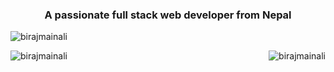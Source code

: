 <h3 align="center">A passionate full stack web developer from Nepal</h3>

<p align="left"> <img src="https://komarev.com/ghpvc/?username=birajmainali&label=Profile%20views&color=0e75b6&style=flat" alt="birajmainali" /> </p>


<p><img align="left" src="https://github-readme-stats.vercel.app/api/top-langs?username=birajmainali&show_icons=true&locale=en&layout=compact" alt="birajmainali" /></p>

<p>&nbsp;<img align="right" src="https://github-readme-stats.vercel.app/api?username=birajmainali&show_icons=true&locale=en" alt="birajmainali" /></p>

